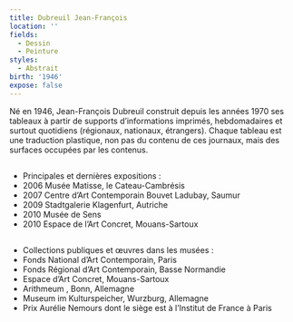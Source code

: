 ```yaml
---
title: Dubreuil Jean-François
location: ''
fields:
  - Dessin
  - Peinture
styles:
  - Abstrait
birth: '1946'
expose: false
---
```


Né en 1946, Jean-François Dubreuil construit depuis les années 1970 ses tableaux à partir de supports d’informations imprimés, hebdomadaires et surtout quotidiens (régionaux, nationaux, étrangers). Chaque tableau est une traduction plastique, non pas du contenu de ces journaux, mais des surfaces occupées par les contenus.

##

* Principales et dernières expositions :
* 2006 Musée Matisse, le Cateau-Cambrésis
* 2007 Centre d’Art Contemporain Bouvet Ladubay, Saumur
* 2009 Stadtgalerie Klagenfurt, Autriche
* 2010 Musée de Sens
* 2010 Espace de l’Art Concret, Mouans-Sartoux

##

* Collections publiques et œuvres dans les musées :
* Fonds National d’Art Contemporain, Paris
* Fonds Régional d’Art Contemporain, Basse Normandie
* Espace d’Art Concret, Mouans-Sartoux
* Arithmeum , Bonn, Allemagne
* Museum im Kulturspeicher, Wurzburg, Allemagne
* Prix Aurélie Nemours dont le siège est à l’Institut de France à Paris
